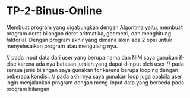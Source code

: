 # TP-2-Binus-Online
Membuat program yang digabungkan dengan Algoritma yaitu, membuat program deret bilangan deret aritmatika, geometri, dan menghitung faktorial. Dengan program akhir yang dimana akan ada 2 opsi untuk menyelesaikan program atau mengulang nya.

// pada input data dari user yang berupa nama dan NIM saya gunakan if-else karena ada nya batasan jumlah yang dapat diinput oleh user // pada semua jenis bilangan saya gunakan for karena berupa looping dengan beberapa kondisi. // pada akhirnya saya gunakan loop juga apabila user ingin menjalankan program dengan meng-input data yang berbeda pada program bilangan
